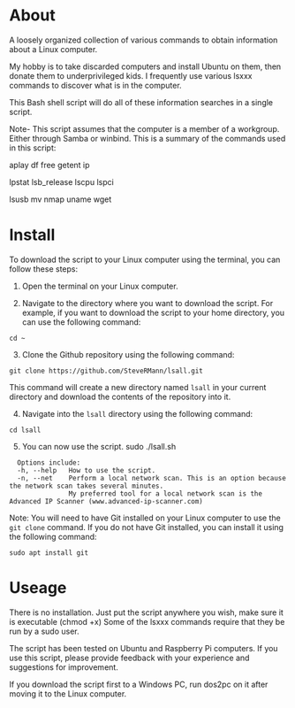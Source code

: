 # About
A loosely organized collection of various commands to obtain information about a Linux computer.

My hobby is to take discarded computers and install Ubuntu on them, then donate them to underprivileged kids.
I frequently use various lsxxx commands to discover what is in the computer.

This Bash shell script will do all of these information searches in a single script.

Note- This script assumes that the computer is a member of a workgroup. Either through Samba or winbind.
This is a summary of the commands used in this script:

aplay  df  free  getent  ip

lpstat  lsb_release  lscpu  lspci

lsusb  mv  nmap  uname  wget




# Install
To download the script to your Linux computer using the terminal, you can follow these steps:

1. Open the terminal on your Linux computer.

2. Navigate to the directory where you want to download the script. For example, if you want to download the script to your home directory, you can use the following command:
```
cd ~
```
3. Clone the Github repository using the following command:
```
git clone https://github.com/SteveRMann/lsall.git
```
This command will create a new directory named `lsall` in your current directory and download the contents of the repository into it.

4. Navigate into the `lsall` directory using the following command:
```
cd lsall
```
5. You can now use the script.
sudo ./lsall.sh <options>
```
  Options include:
  -h, --help   How to use the script.
  -n, --net    Perform a local network scan. This is an option because the network scan takes several minutes.
               My preferred tool for a local network scan is the Advanced IP Scanner (www.advanced-ip-scanner.com)
```

Note: You will need to have Git installed on your Linux computer to use the `git clone` command. If you do not have Git installed, you can install it using the following command:
```
sudo apt install git
```

# Useage
There is no installation. Just put the script anywhere you wish, make sure it is executable (chmod +x)
Some of the lsxxx commands require that they be run by a sudo user.

The script has been tested on Ubuntu and Raspberry Pi computers.  If you use this script, please provide feedback 
with your experience and suggestions for improvement.

If you download the script first to a Windows PC, run dos2pc on it after moving it to the Linux computer.
